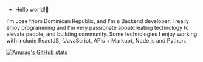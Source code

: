 - Hello world!👋 

I'm Jose friom Dominican Republic, and I'm a Backend developer. I really enjoy programming and I'm very passionate aboutcreating technology to elevate people, and building community. Some technologies 
I enjoy working with include ReactJS, (JavaScript, APIs + Markup), Node.js and Python.

[![Anurag's GitHub stats](https://github-readme-stats.vercel.app/api?username=JoseRafael)](https://github.com/anuraghazra/github-readme-stats)
